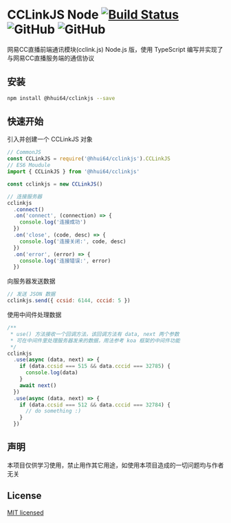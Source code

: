 # CCLinkJS Node [![Build Status](https://www.travis-ci.com/hhui64/cclinkjs.svg?branch=master)](https://www.travis-ci.com/hhui64/cclinkjs) ![GitHub](https://img.shields.io/github/license/hhui64/cclinkjs) ![GitHub](https://img.shields.io/github/languages/top/hhui64/cclinkjs)

网易CC直播前端通讯模块(cclink.js) Node.js 版，使用 TypeScript 编写并实现了与网易CC直播服务端的通信协议

## 安装

```bash
npm install @hhui64/cclinkjs --save
```

## 快速开始

引入并创建一个 CCLinkJS 对象

```javascript
// CommonJS
const CCLinkJS = require('@hhui64/cclinkjs').CCLinkJS
// ES6 Moudule
import { CCLinkJS } from '@hhui64/cclinkjs'

const cclinkjs = new CCLinkJS()

// 连接服务器
cclinkjs
  .connect()
  .on('connect', (connection) => {
    console.log('连接成功')
  })
  .on('close', (code, desc) => {
    console.log('连接关闭:', code, desc)
  })
  .on('error', (error) => {
    console.log('连接错误:', error)
  })
```

向服务器发送数据

```javascript
// 发送 JSON 数据
cclinkjs.send({ ccsid: 6144, cccid: 5 })
```

使用中间件处理数据

```javascript
/**
 * use() 方法接收一个回调方法，该回调方法有 data, next 两个参数
 * 可在中间件里处理服务器发来的数据，用法参考 koa 框架的中间件功能
 */
cclinkjs
  .use(async (data, next) => {
    if (data.ccsid === 515 && data.cccid === 32785) {
      console.log(data)
    }
    await next()
  })
  .use(async (data, next) => {
    if (data.ccsid === 512 && data.cccid === 32784) {
      // do something :)
    }
  })
```

## 声明

本项目仅供学习使用，禁止用作其它用途，如使用本项目造成的一切问题均与作者无关

## License

[MIT licensed](LICENSE)
